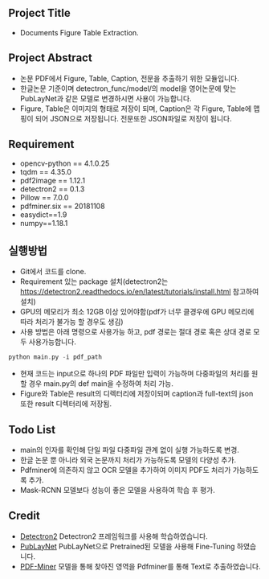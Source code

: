 ## Project Title
- Documents Figure Table Extraction.

## Project Abstract
- 논문 PDF에서 Figure, Table, Caption, 전문을 추출하기 위한 모듈입니다.
- 한글논문 기준이며 detectron_func/model/의 model을 영어논문에 맞는 PubLayNet과 같은 모델로 변경하시면 사용이 가능합니다.
- Figure, Table은 이미지의 형태로 저장이 되며, Caption은 각 Figure, Table에 맵핑이 되어 JSON으로 저장됩니다. 전문또한 JSON파일로 저장이 됩니다.

## Requirement
- opencv-python == 4.1.0.25
- tqdm == 4.35.0
- pdf2image == 1.12.1
- detectron2 == 0.1.3
- Pillow == 7.0.0
- pdfminer.six == 20181108
- easydict==1.9
- numpy==1.18.1


## 실행방법
- Git에서 코드를 clone.
- Requirement 있는 package 설치(detectron2는 https://detectron2.readthedocs.io/en/latest/tutorials/install.html 참고하여 설치)
- GPU의 메모리가 최소 12GB 이상 있어야함(pdf가 너무 클경우에 GPU 메모리에 따라 처리가 불가능 할 경우도 생김)
- 사용 방법은 아래 명령으로 사용가능 하고, pdf 경로는 절대 경로 혹은 상대 경로 모두 사용가능합니다.
```c
python main.py -i pdf_path
```
- 현재 코드는 input으로 하나의 PDF 파일만 입력이 가능하며 다중파일의 처리를 원할 경우 main.py의 def main을 수정하여 처리 가능.
- Figure와 Table은 result의 디렉터리에 저장이되며 caption과 full-text의 json 또한 result 디렉터리에 저장됨.

## Todo List
- main의 인자를 확인해 단일 파일 다중파일 관계 없이 실행 가능하도록 변경.
- 한글 논문 뿐 아니라 외국 논문까지 처리가 가능하도록 모델의 다양성 추가.
- Pdfminer에 의존하지 않고 OCR 모델을 추가하여 이미지 PDF도 처리가 가능하도록 추가.
- Mask-RCNN 모델보다 성능이 좋은 모델을 사용하여 학습 후 평가.

## Credit
- [Detectron2](https://github.com/facebookresearch/detectron2) Detectron2 프레임워크를 사용해 학습하였습니다.
- [PubLayNet](https://github.com/ibm-aur-nlp/PubLayNet) PubLayNet으로 Pretrained된 모델을 사용해 Fine-Tuning 하였습니다.
- [PDF-Miner](https://github.com/pdfminer/pdfminer.six) 모델을 통해 찾아진 영역을 Pdfminer를 통해 Text로 추출하였습니다.
